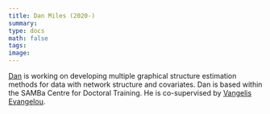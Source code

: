```yaml
---
title: Dan Miles (2020-)
summary:
type: docs
math: false
tags:
image:
---
```


[Dan](https://samba.ac.uk/student/daniel-miles/) is working on developing multiple graphical structure estimation methods for data with network structure and covariates. Dan is based within the SAMBa Centre for Doctoral Training. He is co-supervised by [Vangelis Evangelou](https://researchportal.bath.ac.uk/en/persons/vangelis-evangelou).